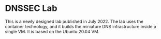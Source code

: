 # DNSSEC Lab

This is a newly designed lab published in July 2022.
The lab uses the container technology, and it builds
the miniature DNS infrastructure inside a single VM.
It is based on the Ubuntu 20.04 VM.

